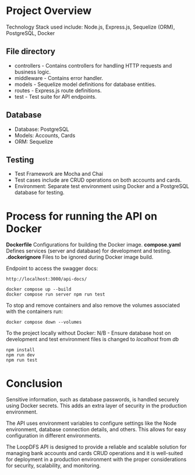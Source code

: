 
# Project Overview

Technology Stack  used include:
Node.js, Express.js, Sequelize (ORM), PostgreSQL, Docker

## File directory
* controllers - Contains controllers for handling HTTP requests and business logic.
* middleware - Contains error handler.
* models - Sequelize model definitions for database entities.
* routes - Express.js route definitions.
* test - Test suite for API endpoints.

## Database
* Database: PostgreSQL
* Models: Accounts, Cards
* ORM: Sequelize


## Testing
* Test Framework are Mocha and Chai
* Test cases include are CRUD operations on both accounts and cards.
* Environment: Separate test environment using Docker and a PostgreSQL database for testing.


# Process for running the API on Docker
**Dockerfile** Configurations for building the Docker image.
**compose.yaml** Defines services (server and database) for development and testing.
**.dockerignore** Files to be ignored during Docker image build.

Endpoint to access the swagger docs:

```
http://localhost:3000/api-docs/
```

```
docker compose up --build
docker compose run server npm run test
```

To stop and remove containers  and also remove the volumes associated with the containers run:

```
docker compose down --volumes
```

To the project locally without Docker:
N/B - Ensure database host on development and test environment files is changed to *localhost* from *db*

```
npm install
npm run dev
npm run test
```

# Conclusion
Sensitive information, such as database passwords, is handled securely using Docker secrets. This adds an extra layer of security in the production environment.

The API uses environment variables to configure settings like the Node environment, database connection details, and others. This allows for easy configuration in different environments.

The LoopDFS API is designed to provide a reliable and scalable solution for managing bank accounts and cards CRUD operations and it is well-suited for deployment in a production environment with the proper considerations for security, scalability, and monitoring.
